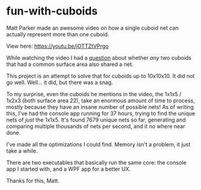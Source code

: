 # fun-with-cuboids

Matt Parker made an awesome video on how a single cuboid net can actually represent more than one cuboid.

View here: https://youtu.be/jOTTZtVPrgo

While watching the video I had a [question](https://twitter.com/gregsdennis/status/1599003549647896576?s=20&t=jL5hxGQU0i9DyepxseHu3g) about whether _any_ two cuboids that had a common surface area also shared a net.

This project is an attempt to solve that for cuboids up to 10x10x10.  It did not go well.  Well... it did, but there was a snag.

To my surprise, even the cuboids he mentions in the video, the 1x1x5 / 1x2x3 (both surface area 22), take an enormous amount of time to process, mostly because they have an insane number of possible nets!  As of writing this, I've had the console app running for 37 hours, trying to find the unique nets of _just_ the 1x1x5.  It's found 7679 unique nets so far, generating and comparing multiple thousands of nets per second, and it no where near done.

I've made all the optimizations I could find.  Memory isn't a problem, it just take a while.

There are two executables that basically run the same core: the console app I started with, and a WPF app for a better UX.

Thanks for this, Matt.